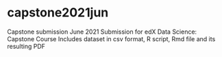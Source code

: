 # capstone2021jun
Capstone submission June 2021
Submission for edX Data Science: Capstone Course
Includes dataset in csv format, R script, Rmd file and its resulting PDF
